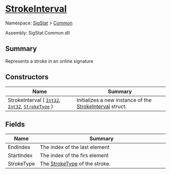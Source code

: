 # [StrokeInterval](./StrokeInterval.md)

Namespace: [SigStat]() > [Common](./README.md)

Assembly: SigStat.Common.dll

## Summary
Represents a stroke in an online signature

## Constructors

| Name | Summary<div><a href="#"><img width=466></a></div> | 
| --- | --- | 
| StrokeInterval ( [`Int32`](https://docs.microsoft.com/en-us/dotnet/api/System.Int32), [`Int32`](https://docs.microsoft.com/en-us/dotnet/api/System.Int32), [`StrokeType`](./StrokeType.md) ) | Initializes a new instance of the [StrokeInterval](https://github.com/hargitomi97/sigstat/blob/master/docs/md/SigStat/Common/StrokeInterval.md) struct. | 


## Fields

| Name | Summary<div><a href="#"><img width=466></a></div> | 
| --- | --- | 
| EndIndex | The index of the last element | 
| StartIndex | The index of the firs element | 
| StrokeType | The [StrokeType](https://github.com/hargitomi97/sigstat/blob/master/docs/md/SigStat/Common/StrokeInterval.md) of the stroke. | 


